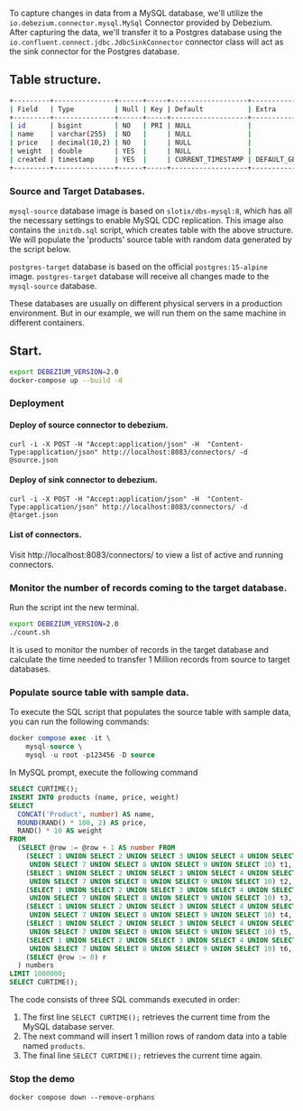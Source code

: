 To capture changes in data from a MySQL database, we'll utilize the `io.debezium.connector.mysql.MySql` Connector provided by Debezium.   
After capturing the data, we'll transfer it to a Postgres database using the `io.confluent.connect.jdbc.JdbcSinkConnector` connector class will act as the sink connector for the Postgres database.

## Table structure.

```bash
+---------+---------------+------+-----+-------------------+-------------------+
| Field   | Type          | Null | Key | Default           | Extra             |
+---------+---------------+------+-----+-------------------+-------------------+
| id      | bigint        | NO   | PRI | NULL              |                   |
| name    | varchar(255)  | NO   |     | NULL              |                   |
| price   | decimal(10,2) | NO   |     | NULL              |                   |
| weight  | double        | YES  |     | NULL              |                   |
| created | timestamp     | YES  |     | CURRENT_TIMESTAMP | DEFAULT_GENERATED |
+---------+---------------+------+-----+-------------------+-------------------+
```

### Source and Target Databases.

`mysql-source` database image is based on `slotix/dbs-mysql:8`, which has all the necessary settings to enable MySQL CDC replication. This image also contains the `initdb.sql` script, which creates table with the above structure.   
We will populate the 'products' source table with random data generated by the script below.

`postgres-target` database is based on the official `postgres:15-alpine` image. `postgres-target` database will receive all changes made to the `mysql-source` database.

These databases are usually on different physical servers in a production environment. But in our example, we will run them on the same machine in different containers.


## Start.

```bash
export DEBEZIUM_VERSION=2.0
docker-compose up --build -d
```

### Deployment

#### Deploy of source connector to debezium.

```
curl -i -X POST -H "Accept:application/json" -H  "Content-Type:application/json" http://localhost:8083/connectors/ -d @source.json
```

#### Deploy of sink connector to debezium.

```
curl -i -X POST -H "Accept:application/json" -H  "Content-Type:application/json" http://localhost:8083/connectors/ -d @target.json
```

#### List of connectors.

Visit http://localhost:8083/connectors/ to view a list of active and running connectors.


### Monitor the number of records coming to the target database.
Run the script int the new terminal.

```bash
export DEBEZIUM_VERSION=2.0
./count.sh
```

It is used to monitor the number of records in the target database and calculate the time needed to transfer 1 Million records from source to target databases.
 
### Populate source table with sample data.

To execute the SQL script that populates the source table with sample data, you can run the following commands:

```sql
docker compose exec -it \
    mysql-source \
    mysql -u root -p123456 -D source
```

In MySQL prompt, execute the following command

```sql
SELECT CURTIME();
INSERT INTO products (name, price, weight)
SELECT
  CONCAT('Product', number) AS name,
  ROUND(RAND() * 100, 2) AS price,
  RAND() * 10 AS weight
FROM
  (SELECT @row := @row + 1 AS number FROM
    (SELECT 1 UNION SELECT 2 UNION SELECT 3 UNION SELECT 4 UNION SELECT 5 UNION SELECT 6
     UNION SELECT 7 UNION SELECT 8 UNION SELECT 9 UNION SELECT 10) t1,
    (SELECT 1 UNION SELECT 2 UNION SELECT 3 UNION SELECT 4 UNION SELECT 5 UNION SELECT 6
     UNION SELECT 7 UNION SELECT 8 UNION SELECT 9 UNION SELECT 10) t2,
    (SELECT 1 UNION SELECT 2 UNION SELECT 3 UNION SELECT 4 UNION SELECT 5 UNION SELECT 6
     UNION SELECT 7 UNION SELECT 8 UNION SELECT 9 UNION SELECT 10) t3,
    (SELECT 1 UNION SELECT 2 UNION SELECT 3 UNION SELECT 4 UNION SELECT 5 UNION SELECT 6
     UNION SELECT 7 UNION SELECT 8 UNION SELECT 9 UNION SELECT 10) t4,
    (SELECT 1 UNION SELECT 2 UNION SELECT 3 UNION SELECT 4 UNION SELECT 5 UNION SELECT 6
     UNION SELECT 7 UNION SELECT 8 UNION SELECT 9 UNION SELECT 10) t5,
    (SELECT 1 UNION SELECT 2 UNION SELECT 3 UNION SELECT 4 UNION SELECT 5 UNION SELECT 6
     UNION SELECT 7 UNION SELECT 8 UNION SELECT 9 UNION SELECT 10) t6,
    (SELECT @row := 0) r
  ) numbers
LIMIT 1000000;
SELECT CURTIME();
```

The code consists of three SQL commands executed in order:

1. The first line `SELECT CURTIME();` retrieves the current time from the MySQL database server.
2. The next command will insert 1 million rows of random data into a table named `products`.
4. The final line `SELECT CURTIME();` retrieves the current time again.


### Stop the demo
```
docker compose down --remove-orphans
```
